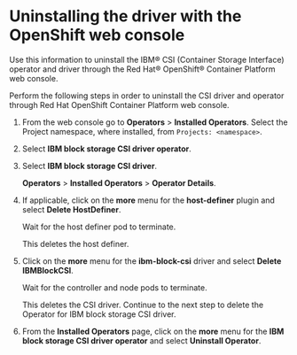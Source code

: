 # Uninstalling the driver with the OpenShift web console

Use this information to uninstall the IBM® CSI (Container Storage Interface) operator and driver through the Red Hat® OpenShift® Container Platform web console.

Perform the following steps in order to uninstall the CSI driver and operator through Red Hat OpenShift Container Platform web console.
1.  From the web console go to **Operators** > **Installed Operators**. Select the Project namespace, where installed, from `Projects: <namespace>`.

2.  Select **IBM block storage CSI driver operator**.

3.  Select **IBM block storage CSI driver**.

    **Operators** > **Installed Operators** > **Operator Details**.

4. If applicable, click on the **more** menu for the **host-definer** plugin and select **Delete HostDefiner**.

    Wait for the host definer pod to terminate.

    This deletes the host definer. 

5. Click on the **more** menu for the **ibm-block-csi** driver and select **Delete IBMBlockCSI**.

    Wait for the controller and node pods to terminate.

    This deletes the CSI driver. Continue to the next step to delete the Operator for IBM block storage CSI driver.

6. From the **Installed Operators** page, click on the **more** menu for the **IBM block storage CSI driver operator** and select **Uninstall Operator**.


